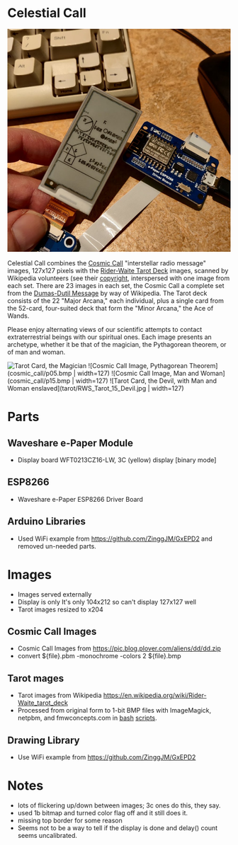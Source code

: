 # Celestial Call

![Cosmic Call, Pythagorean Theorem](doc/pythagoras.jpg)

Celestial Call combines the [Cosmic Call](https://en.wikipedia.org/wiki/Cosmic_Call) "interstellar radio message" images, 127x127 pixels with the [Rider-Waite Tarot Deck](https://en.wikipedia.org/wiki/Rider-Waite_tarot_deck) images, scanned by Wikipedia volunteers (see their [copyright](tarot/COPYRIGHT.txt), interspersed with one image from each set.  There are 23 images in each set, the Cosmic Call a complete set from the [Dumas-Dutil Message](http://www.plover.com/misc/Dumas-Dutil/messages.pdf) by way of Wikipedia.  The Tarot deck consists of the 22 "Major Arcana," each individual, plus a single card from the 52-card, four-suited deck that form the "Minor Arcana," the Ace of Wands.

Please enjoy alternating views of our scientific attempts to contact extraterrestrial beings with our spiritual ones.  Each image presents an archetype, whether it be that of the magician, the Pythagorean theorem, or of man and woman.

![Tarot Card, the Magician](tarot/RWS_Tarot_01_Magician.jpg|width=127)
![Cosmic Call Image, Pythagorean Theorem](cosmic_call/p05.bmp | width=127)
![Cosmic Call Image, Man and Woman](cosmic_call/p15.bmp | width=127)
![Tarot Card, the Devil, with Man and Woman enslaved](tarot/RWS_Tarot_15_Devil.jpg | width=127)

# Parts
## Waveshare e-Paper Module
- Display board WFT0213CZ16-LW, 3C (yellow) display [binary mode]
## ESP8266
- Waveshare e-Paper ESP8266 Driver Board
## Arduino Libraries
- Used WiFi example from  https://github.com/ZinggJM/GxEPD2 and removed un-needed parts.

# Images
- Images served externally
- Display is only It's only 104x212 so can't display 127x127 well
- Tarot images resized to x204

## Cosmic Call Images
- Cosmic Call Images from https://pic.blog.plover.com/aliens/dd/dd.zip
- convert ${file}.pbm -monochrome -colors 2 ${file}.bmp

## Tarot mages
- Tarot images from Wikipedia https://en.wikipedia.org/wiki/Rider-Waite_tarot_deck
- Processed from original form to 1-bit BMP files with ImageMagick, netpbm, and fmwconcepts.com in [bash](jpgtobmp.sh) [scripts](doit.sh).

## Drawing Library
- Use WiFi example from  https://github.com/ZinggJM/GxEPD2

# Notes
- lots of flickering up/down between images; 3c ones do this, they say.
- used 1b bitmap and turned color flag off and it still does it.
- missing top border for some reason
- Seems not to be a way to tell if the display is done and delay() count seems uncalibrated.
